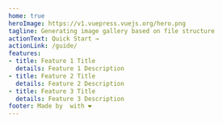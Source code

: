 ```yaml
---
home: true
heroImage: https://v1.vuepress.vuejs.org/hero.png
tagline: Generating image gallery based on file structure
actionText: Quick Start →
actionLink: /guide/
features:
- title: Feature 1 Title
  details: Feature 1 Description
- title: Feature 2 Title
  details: Feature 2 Description
- title: Feature 3 Title
  details: Feature 3 Description
footer: Made by  with ❤️
---
```


